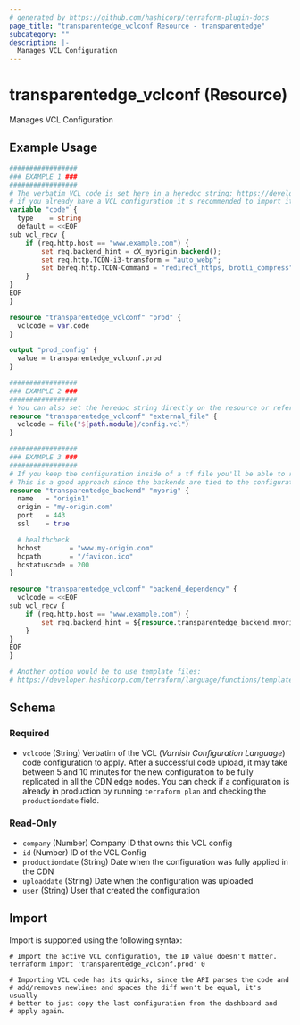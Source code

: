 ```yaml
---
# generated by https://github.com/hashicorp/terraform-plugin-docs
page_title: "transparentedge_vclconf Resource - transparentedge"
subcategory: ""
description: |-
  Manages VCL Configuration
---
```


# transparentedge_vclconf (Resource)

Manages VCL Configuration

## Example Usage

```terraform
#################
### EXAMPLE 1 ###
#################
# The verbatim VCL code is set here in a heredoc string: https://developer.hashicorp.com/terraform/language/expressions/strings#heredoc-strings
# if you already have a VCL configuration it's recommended to import it directly from the dashboard.
variable "code" {
  type    = string
  default = <<EOF
sub vcl_recv {
    if (req.http.host == "www.example.com") {
        set req.backend_hint = cX_myorigin.backend();
        set req.http.TCDN-i3-transform = "auto_webp";
        set bereq.http.TCDN-Command = "redirect_https, brotli_compress";
    }
}
EOF
}

resource "transparentedge_vclconf" "prod" {
  vclcode = var.code
}

output "prod_config" {
  value = transparentedge_vclconf.prod
}

#################
### EXAMPLE 2 ###
#################
# You can also set the heredoc string directly on the resource or reference an external file:
resource "transparentedge_vclconf" "external_file" {
  vclcode = file("${path.module}/config.vcl")
}

#################
### EXAMPLE 3 ###
#################
# If you keep the configuration inside of a tf file you'll be able to reference other variables.
# This is a good approach since the backends are tied to the configuration
resource "transparentedge_backend" "myorig" {
  name   = "origin1"
  origin = "my-origin.com"
  port   = 443
  ssl    = true

  # healthcheck
  hchost       = "www.my-origin.com"
  hcpath       = "/favicon.ico"
  hcstatuscode = 200
}

resource "transparentedge_vclconf" "backend_dependency" {
  vclcode = <<EOF
sub vcl_recv {
    if (req.http.host == "www.example.com") {
        set req.backend_hint = ${resource.transparentedge_backend.myorig.vclname}.backend();
    }
}
EOF
}

# Another option would be to use template files:
# https://developer.hashicorp.com/terraform/language/functions/templatefile
```

<!-- schema generated by tfplugindocs -->
## Schema

### Required

- `vclcode` (String) Verbatim of the VCL (_Varnish Configuration Language_) code configuration to apply. After a successful code upload, it may take between 5 and 10 minutes for the new configuration to be fully replicated in all the CDN edge nodes. You can check if a configuration is already in production by running `terraform plan` and checking the `productiondate` field.

### Read-Only

- `company` (Number) Company ID that owns this VCL config
- `id` (Number) ID of the VCL Config
- `productiondate` (String) Date when the configuration was fully applied in the CDN
- `uploaddate` (String) Date when the configuration was uploaded
- `user` (String) User that created the configuration

## Import

Import is supported using the following syntax:

```shell
# Import the active VCL configuration, the ID value doesn't matter.
terraform import 'transparentedge_vclconf.prod' 0

# Importing VCL code has its quirks, since the API parses the code and
# add/removes newlines and spaces the diff won't be equal, it's usually
# better to just copy the last configuration from the dashboard and
# apply again.
```
